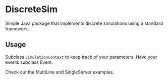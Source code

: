 # DiscreteSim

Simple Java package that implements discrete simulations
using a standard framework.

## Usage

Subclass `SimulationContext` to keep track of your
parameters. Have your events subclass Event.

Check out the MultiLine and SingleServer examples.
